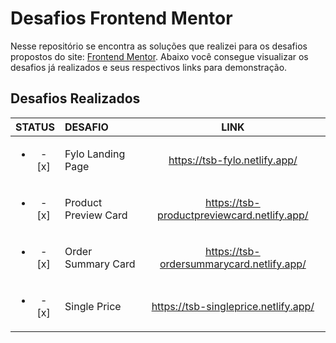 # Desafios Frontend Mentor
Nesse repositório se encontra as soluções que realizei para os desafios propostos do site: [Frontend Mentor](https://www.frontendmentor.io/home). Abaixo você consegue visualizar os desafios já realizados e seus respectivos links para demonstração.
## Desafios Realizados
| STATUS | DESAFIO | LINK |
|:------:|:-------|:----:|
|<ul><li> - [x] </li></ul>|Fylo Landing Page|https://tsb-fylo.netlify.app/|
|<ul><li> - [x] </li></ul>|Product Preview Card|https://tsb-productpreviewcard.netlify.app/|
|<ul><li> - [x] </li></ul>|Order Summary Card|https://tsb-ordersummarycard.netlify.app/|
|<ul><li> - [x] </li></ul>|Single Price|https://tsb-singleprice.netlify.app/|

